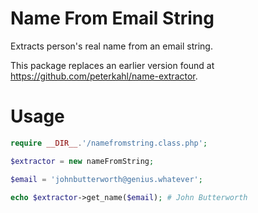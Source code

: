 # Name From Email String

Extracts person's real name from an email string.

This package replaces an earlier version found at <https://github.com/peterkahl/name-extractor>.

# Usage

```php
require __DIR__.'/namefromstring.class.php';

$extractor = new nameFromString;

$email = 'johnbutterworth@genius.whatever';

echo $extractor->get_name($email); # John Butterworth

```
